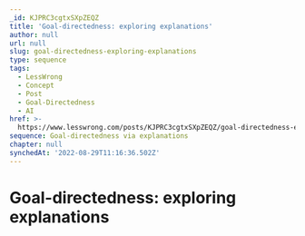 ```yaml
---
_id: KJPRC3cgtxSXpZEQZ
title: 'Goal-directedness: exploring explanations'
author: null
url: null
slug: goal-directedness-exploring-explanations
type: sequence
tags:
  - LessWrong
  - Concept
  - Post
  - Goal-Directedness
  - AI
href: >-
  https://www.lesswrong.com/posts/KJPRC3cgtxSXpZEQZ/goal-directedness-exploring-explanations
sequence: Goal-directedness via explanations
chapter: null
synchedAt: '2022-08-29T11:16:36.502Z'
---
```

# Goal-directedness: exploring explanations

